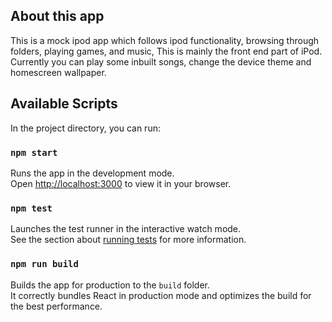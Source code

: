 ## About this app

This is a mock ipod app which follows ipod functionality, browsing through folders, playing games, and music,
This is mainly the front end part of iPod. <br>
Currently you can play some inbuilt songs, change the device theme and homescreen wallpaper.

## Available Scripts

In the project directory, you can run:

### `npm start`

Runs the app in the development mode.\
Open [http://localhost:3000](http://localhost:3000) to view it in your browser.

### `npm test`

Launches the test runner in the interactive watch mode.\
See the section about [running tests](https://facebook.github.io/create-react-app/docs/running-tests) for more information.

### `npm run build`

Builds the app for production to the `build` folder.\
It correctly bundles React in production mode and optimizes the build for the best performance.

